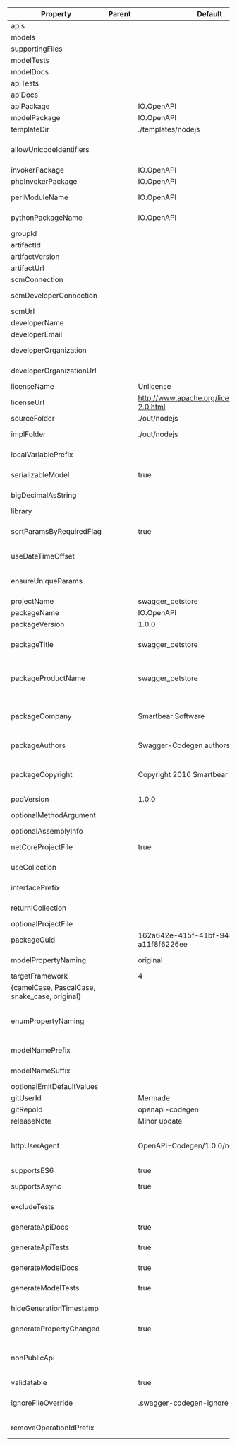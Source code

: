 |Property|Parent|Default|Description|
|---|---|---|---|
|apis||||
|models||||
|supportingFiles||||
|modelTests||||
|modelDocs||||
|apiTests||||
|apiDocs||||
|apiPackage||IO.OpenAPI|package for generated api classes|
|modelPackage||IO.OpenAPI|package for generated models|
|templateDir||./templates/nodejs||
|allowUnicodeIdentifiers|||boolean, toggles whether unicode identifiers are allowed in names or not, default is false|
|invokerPackage||IO.OpenAPI|root package for generated code|
|phpInvokerPackage||IO.OpenAPI|root package for generated php code|
|perlModuleName||IO.OpenAPI|root module name for generated perl code|
|pythonPackageName||IO.OpenAPI|package name for generated python code|
|groupId|||groupId in generated pom.xml|
|artifactId|||artifactId in generated pom.xml|
|artifactVersion|||artifact version in generated pom.xml|
|artifactUrl|||artifact URL in generated pom.xml|
|scmConnection|||SCM connection in generated pom.xml|
|scmDeveloperConnection|||SCM developer connection in generated pom.xml|
|scmUrl|||SCM URL in generated pom.xml|
|developerName|||developer name in generated pom.xml|
|developerEmail|||developer email in generated pom.xml|
|developerOrganization|||developer organization in generated pom.xml|
|developerOrganizationUrl|||developer organization URL in generated pom.xml|
|licenseName||Unlicense|The name of the license|
|licenseUrl||http://www.apache.org/licenses/LICENSE-2.0.html|The URL of the license|
|sourceFolder||./out/nodejs|source folder for generated code|
|implFolder||./out/nodejs|folder for generated implementation code|
|localVariablePrefix|||prefix for generated code members and local variables|
|serializableModel||true|boolean - toggle "implements Serializable" for generated models|
|bigDecimalAsString|||Treat BigDecimal values as Strings to avoid precision loss.|
|library|||library template (sub-template)|
|sortParamsByRequiredFlag||true|Sort method arguments to place required parameters before optional parameters.|
|useDateTimeOffset|||Use DateTimeOffset to model date-time properties|
|ensureUniqueParams|||Whether to ensure parameter names are unique in an operation (rename parameters that are not).|
|projectName||swagger_petstore||
|packageName||IO.OpenAPI||
|packageVersion||1.0.0||
|packageTitle||swagger_petstore|Specifies an AssemblyTitle for the .NET Framework global assembly attributes stored in the AssemblyInfo file.|
|packageProductName||swagger_petstore|Specifies an AssemblyProduct for the .NET Framework global assembly attributes stored in the AssemblyInfo file.|
|packageCompany||Smartbear Software|Specifies an AssemblyCompany for the .NET Framework global assembly attributes stored in the AssemblyInfo file.|
|packageAuthors||Swagger-Codegen authors|Specifies Authors property in the .NET Core project file.|
|packageCopyright||Copyright 2016 Smartbear Software|Specifies an AssemblyCopyright for the .NET Framework global assembly attributes stored in the AssemblyInfo file.|
|podVersion||1.0.0||
|optionalMethodArgument|||Optional method argument, e.g. void square(int x=10) (.net 4.0+ only).|
|optionalAssemblyInfo|||Generate AssemblyInfo.cs.|
|netCoreProjectFile||true|Use the new format (.NET Core) for .NET project files (.csproj).|
|useCollection|||Deserialize array types to Collection<T> instead of List<T>.|
|interfacePrefix|||Prefix interfaces with a community standard or widely accepted prefix.|
|returnICollection|||Return ICollection<T> instead of the concrete type.|
|optionalProjectFile|||Generate {PackageName}.csproj.|
|packageGuid||162a642e-415f-41bf-9487-a11f8f6226ee|The GUID that will be associated with the C# project|
|modelPropertyNaming||original|{camelCase, PascalCase, snake_case, original, UPPERCASE}|
|targetFramework||4|The target .NET framework version.|
|{camelCase, PascalCase, snake_case, original}||||
|enumPropertyNaming|||Naming convention for enum properties: 'camelCase', 'PascalCase', 'snake_case', 'UPPERCASE', and 'original'|
|modelNamePrefix|||Prefix that will be prepended to all model names. Default is the empty string.|
|modelNameSuffix|||Suffix that will be appended to all model names. Default is the empty string.|
|optionalEmitDefaultValues|||Set DataMember's EmitDefaultValue.|
|gitUserId||Mermade|Git user ID, e.g. swagger-api.|
|gitRepoId||openapi-codegen|Git repo ID, e.g. swagger-codegen.|
|releaseNote||Minor update|Release note, default to 'Minor update'.|
|httpUserAgent||OpenAPI-Codegen/1.0.0/nodejs|HTTP user agent, e.g. codegen_csharp_api_client, default to 'Swagger-Codegen/{packageVersion}}/{language}'|
|supportsES6||true|Generate code that conforms to ES6.|
|supportsAsync||true|Generate code that supports async operations.|
|excludeTests|||Specifies that no tests are to be generated.|
|generateApiDocs||true|Not user-configurable. System provided for use in templates.|
|generateApiTests||true|Specifies that api tests are to be generated.|
|generateModelDocs||true|Not user-configurable. System provided for use in templates.|
|generateModelTests||true|Specifies that model tests are to be generated.|
|hideGenerationTimestamp|||Hides the generation timestamp when files are generated.|
|generatePropertyChanged||true|Specifies that models support raising property changed events.|
|nonPublicApi|||Generates code with reduced access modifiers; allows embedding elsewhere without exposing non-public API calls to consumers.|
|validatable||true|Generates self-validatable models.|
|ignoreFileOverride||.swagger-codegen-ignore|Specifies an override location for the .swagger-codegen-ignore file. Most useful on initial generation.|
|removeOperationIdPrefix|||Remove prefix of operationId, e.g. config_getId => getId|
